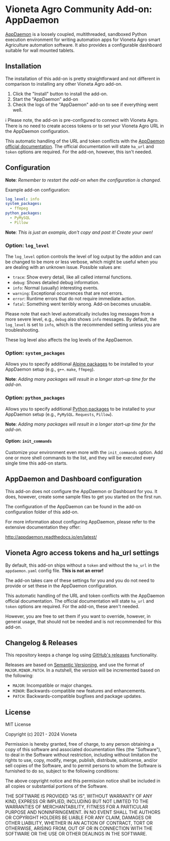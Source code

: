 # Vioneta Agro Community Add-on: AppDaemon

[AppDaemon][appdaemon] is a loosely coupled, multithreaded, sandboxed Python
execution environment for writing automation apps for Vioneta Agro smart Agriculture
automation software. It also provides a configurable dashboard
suitable for wall mounted tablets.

## Installation

The installation of this add-on is pretty straightforward and not different in
comparison to installing any other Vioneta Agro add-on.

1. Click the "Install" button to install the add-on.
2. Start the "AppDaemon" add-on
3. Check the logs of the "AppDaemon" add-on to see if everything went well.

:information_source: Please note, the add-on is pre-configured to connect with
Vioneta Agro. There is no need to create access tokens or to set your
Vioneta Agro URL in the AppDaemon configuration.

This automatic handling of the URL and token conflicts with the
[AppDaemon official documentation][appdaemon]. The official documentation
will state `ha_url` and `token` options are required. For the add-on, however,
this isn't needed.

## Configuration

**Note**: _Remember to restart the add-on when the configuration is changed._

Example add-on configuration:

```yaml
log_level: info
system_packages:
  - ffmpeg
python_packages:
  - PyMySQL
  - Pillow
```

**Note**: _This is just an example, don't copy and past it! Create your own!_

### Option: `log_level`

The `log_level` option controls the level of log output by the addon and can
be changed to be more or less verbose, which might be useful when you are
dealing with an unknown issue. Possible values are:

- `trace`: Show every detail, like all called internal functions.
- `debug`: Shows detailed debug information.
- `info`: Normal (usually) interesting events.
- `warning`: Exceptional occurrences that are not errors.
- `error`: Runtime errors that do not require immediate action.
- `fatal`: Something went terribly wrong. Add-on becomes unusable.

Please note that each level automatically includes log messages from a
more severe level, e.g., `debug` also shows `info` messages. By default,
the `log_level` is set to `info`, which is the recommended setting unless
you are troubleshooting.

These log level also affects the log levels of the AppDaemon.

### Option: `system_packages`

Allows you to specify additional [Alpine packages][alpine-packages] to be
installed to your AppDaemon setup (e.g., `g++`. `make`, `ffmpeg`).

**Note**: _Adding many packages will result in a longer start-up time
for the add-on._

### Option: `python_packages`

Allows you to specify additional [Python packages][python-packages] to be
installed to your AppDaemon setup (e.g., `PyMySQL`. `Requests`, `Pillow`).

**Note**: _Adding many packages will result in a longer start-up time
for the add-on._

#### Option: `init_commands`

Customize your environment even more with the `init_commands` option.
Add one or more shell commands to the list, and they will be executed every
single time this add-on starts.

## AppDaemon and Dashboard configuration

This add-on does not configure the AppDaemon or Dashboard for you.
It does, however, create some sample files to get you started on the first run.

The configuration of the AppDaemon can be found in the add-on configuration
folder of this add-on.

For more information about configuring AppDaemon, please refer to the
extensive documentation they offer:

<http://appdaemon.readthedocs.io/en/latest/>

## Vioneta Agro access tokens and ha_url settings

By default, this add-on ships without a `token` and without the `ha_url`
in the `appdaemon.yaml` config file. **This is not an error!**

The add-on takes care of these settings for you and you do not need to provide
or set these in the AppDaemon configuration.

This automatic handling of the URL and token conflicts with the AppDaemon
official documentation. The official documentation will state `ha_url` and
`token` options are required. For the add-on, these aren't needed.

However, you are free to set them if you want to override, however, in
general usage, that should not be needed and is not recommended for this add-on.

## Changelog & Releases

This repository keeps a change log using [GitHub's releases][releases]
functionality.

Releases are based on [Semantic Versioning][semver], and use the format
of `MAJOR.MINOR.PATCH`. In a nutshell, the version will be incremented
based on the following:

- `MAJOR`: Incompatible or major changes.
- `MINOR`: Backwards-compatible new features and enhancements.
- `PATCH`: Backwards-compatible bugfixes and package updates.

## License

MIT License

Copyright (c) 2021 - 2024 Vioneta

Permission is hereby granted, free of charge, to any person obtaining a copy
of this software and associated documentation files (the "Software"), to deal
in the Software without restriction, including without limitation the rights
to use, copy, modify, merge, publish, distribute, sublicense, and/or sell
copies of the Software, and to permit persons to whom the Software is
furnished to do so, subject to the following conditions:

The above copyright notice and this permission notice shall be included in all
copies or substantial portions of the Software.

THE SOFTWARE IS PROVIDED "AS IS", WITHOUT WARRANTY OF ANY KIND, EXPRESS OR
IMPLIED, INCLUDING BUT NOT LIMITED TO THE WARRANTIES OF MERCHANTABILITY,
FITNESS FOR A PARTICULAR PURPOSE AND NONINFRINGEMENT. IN NO EVENT SHALL THE
AUTHORS OR COPYRIGHT HOLDERS BE LIABLE FOR ANY CLAIM, DAMAGES OR OTHER
LIABILITY, WHETHER IN AN ACTION OF CONTRACT, TORT OR OTHERWISE, ARISING FROM,
OUT OF OR IN CONNECTION WITH THE SOFTWARE OR THE USE OR OTHER DEALINGS IN THE
SOFTWARE.

[alpine-packages]: https://pkgs.alpinelinux.org/packages
[appdaemon]: https://appdaemon.readthedocs.io
[python-packages]: https://pypi.org/
[releases]: https://github.com/Vioneta/addon-appdaemon/releases
[semver]: http://semver.org/spec/v2.0.0.htm
